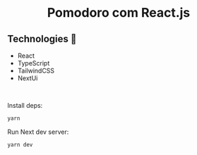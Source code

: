 <h1 align="center">

<br>

Pomodoro com React.js

</h1>

## Technologies 🔧

- React
- TypeScript
- TailwindCSS
- NextUi


<br>

Install deps:

```bash
yarn 
```

Run Next dev server:

```bash
yarn dev 
```
